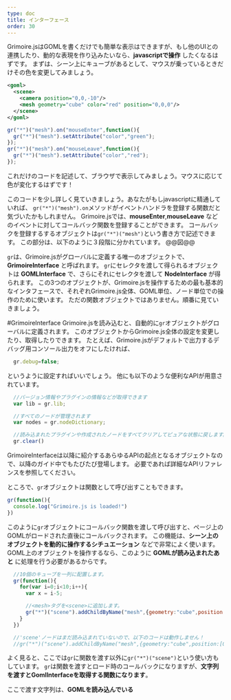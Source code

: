 ```yaml
---
type: doc
title: インターフェース
order: 30
---
```

Grimoire.jsはGOMLを書くだけでも簡単な表示はできますが、もし他のUIとの連携したり、動的な表現を作り込みたいなら、**javascriptで操作** したくなるはずです。
まずは、シーン上にキューブがあるとして、マウスが乗っているときだけその色を変更してみましょう。

```xml
<goml>
  <scene>
    <camera position="0,0,-10"/>
    <mesh geometry="cube" color="red" position="0,0,0"/>
  </scene>
</goml>
```

```javascript
gr("*")("mesh").on("mouseEnter",function(){
  gr("*")("mesh").setAttribute("color","green");
});
gr("*")("mesh").on("mouseLeave",function(){
  gr("*")("mesh").setAttribute("color","red");
});
```
これだけのコードを記述して、ブラウザで表示してみましょう。マウスに応じて色が変化するはずです！

このコードを少し詳しく見ていきましょう。あなたがもしjavascriptに精通していれば、
`gr("*")("mesh").on`メソッドがイベントハンドラを登録する関数だと気づいたかもしれません。
Grimoire.jsでは、**mouseEnter**,**mouseLeave** などのイベントに対してコールバック関数を登録することができます。
コールバックを登録するするオブジェクトは`gr("*")("mesh")`という書き方で記述できます。
この部分は、以下のように３段階に分かれています。
@@図@@

`gr`は、Grimoire.jsがグローバルに定義する唯一のオブジェクトで、**GrimoireInterface** と呼ばれます。
`gr`にセレクタを渡して得られるオブジェクトは **GOMLInterface** で、さらにそれにセレクタを渡して **NodeInterface** が得られます。
この3つのオブジェクトが、Grimoire.jsを操作するための最も基本的なインタフェースで、それぞれGrimoire.js全体、GOML単位、ノード単位での操作のために使います。
ただの関数オブジェクトではありません。順番に見ていきましょう。



#GrimoireInterface
Grimoire.jsを読み込むと、自動的に`gr`オブジェクトがグローバルに定義されます。
このオブジェクトからGrimoire.js全体の設定を変更したり、取得したりできます。
たとえば、Grimoire.jsがデフォルトで出力するデバッグ用コンソール出力をオフにしたければ、

```javascript
  gr.debug=false;
```

というように設定すればいいでしょう。
他にも以下のような便利なAPIが用意されています。

```javascript
  //バージョン情報やプラグインの情報などが取得できます
  var lib = gr.lib;

  //すべてのノードが管理されます
  var nodes = gr.nodeDictionary;

  //読み込まれたプラグインや作成されたノードをすべてクリアしてピュアな状態に戻します。
  gr.clear()
```
GrimoireInterfaceは以降に紹介するあらゆるAPIの起点となるオブジェクトなので、以降のガイド中でもたびたび登場します。
必要であれば詳細なAPIリファレンスを参照してください。

ところで、`gr`オブジェクトは関数として呼び出すこともできます。
```javascript
gr(function(){
  console.log("Grimoire.js is loaded!")
})
```

このように`gr`オブジェクトにコールバック関数を渡して呼び出すと、ページ上のGOMLがロードされた直後にコールバックされます。
この機能は、**シーン上のオブジェクトを動的に操作するシチュエーション** などで非常によく使います。
GOML上のオブジェクトを操作するなら、このように **GOMLが読み込まれたあと** に処理を行う必要があるからです。

```javascript
  //10個のキューブを一列に配置します。
  gr(function(){
    for(var i=0;i<10;i++){
      var x = i-5;

      //<mesh>タグを<scene>に追加します。
      gr("*")("scene").addChildByName("mesh",{geometry:"cube",position:[x,0,0]});
    }
  })

  //'scene'ノードはまだ読み込まれていないので、以下のコードは動作しません！
  //gr("*")("scene").addChildByName("mesh",{geometry:"cube",position:[0,0,0]});

```

よく見ると、ここでは`gr`に関数を渡す以外に`gr("*")("scene")`という使い方もしています。
`gr`は関数を渡すとロード時のコールバックになりますが、**文字列を渡すとGomlInterfaceを取得する関数になります**。

ここで渡す文字列は、**GOMLを読み込んでいる<script>タグ** を指定するためのセレクタです。ただ、GOMLを一つしか使わない場合は`"*"`を指定してもいいでしょう。
さて、GOMLInterfaceの取得方法と使い方を見てみましょう。

> `gr`オブジェクトとまったく同じオブジェクトに`GrimoireJS`変数からもアクセスできます。
もし`gr`オブジェクトが他に使用している変数と重複する場合は、`GrimoireJS.noConflict()`を呼び出すことで、`gr`への割り当てを解除することができます。

#GOMLInterface

以下のように、３つのGOMLが読み込まれているとしましょう。
```html
<body>
  <script id="first-goml" class="goml-class" type="text/goml" src="first.goml"></script>
  <script id="second-goml" class="goml-class" type="text/goml" src="second.goml"></script>
  <script id="third-goml" type="text/goml" src="third.goml"></script>
</body>
```
GrimoireInterfaceにセレクタを指定することで取得で、GomlInterfaceを取得できます。

```javascript
var thirdGomlInterface = gr("#third-goml");
var multiGomlInterface = gr(".goml-class");
```
GomlInterfaceは一つ、あるいは複数のGomlを対象に操作をするためのインタフェースです。
対象のGOMLの数はこのように取得できます。
```javascript
console.log(thirdGomlInterface.rootNodes.length);// 1
console.log(multiGomlInterface.rootNodes.length);// 2
```

ただ、GomlInterfaceはGrimoireInterfaceほど多くの機能を持ちません。
ほとんどの場合、**関数として呼び出してNodeInterfaceを取得する** のに使うでしょう。

```javascript
thirdNodeInterface = thirdGomlInterface("mesh");
```
呼び出し方はGrimoireInterfaceと同様ですが、指定するのは**ノードを指定するセレクタ**です。

実際はGomlInterfaceを単体で使う機会は少ないため、GrimoireInterfaceからつなげて、
```javascript
var meshInThirdGoml = gr("#third-goml")("mesh");
```
と書くことが多いでしょう。

#NodeInterface
ノードを操作するために最もよく使うであろうインタフェースです。
NodeInterfaceを取得したら、あとは操作をするためのメソッドを呼び出すだけです。
ノードを操作するために様々なAPIが用意されています。たとえば、

```javascript
//対象となるmeshの個数を表示します。
console.log(gr("*")("mesh").count);

//属性を取得します
var pos = gr("*")("mesh").getAttribute("position");

// 属性を設定します。ここでは、y座標を１大きくしています。
gr("*")("mesh").setAttribute("position",[pox.x,pox.y+1,pos.z]);

//メッシュの子ノードを追加します。
gr("*")("mesh").append('<mesh geometry="cube" color="red"/>');

//ノードにコンポーネントを追加します。
gr("*")("camera").addComponent("MouseCameraControll");

```

などです。
ちなみに、NodeInterfaceは **複数のノードを同時に対象にできる** ので
すべてのメッシュを同時に色を変えることもできます。

>GomlNodeのインスタンスとNodeInterface似たAPIを持っていますがは明確に異なるオブジェクトです。基本的にはNodeInterfaceからの操作で十分ですが、GomlNodeのインスタンスを直接操作する際は、これらの違いを意識しておきましょう。
